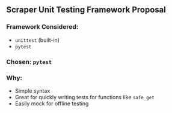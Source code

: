 ## Scraper Unit Testing Framework Proposal

### Framework Considered:
- `unittest` (built-in)
- `pytest` 

### Chosen: `pytest`

### Why:
- Simple syntax
- Great for quickly writing tests for functions like `safe_get`
- Easily mock for offline testing